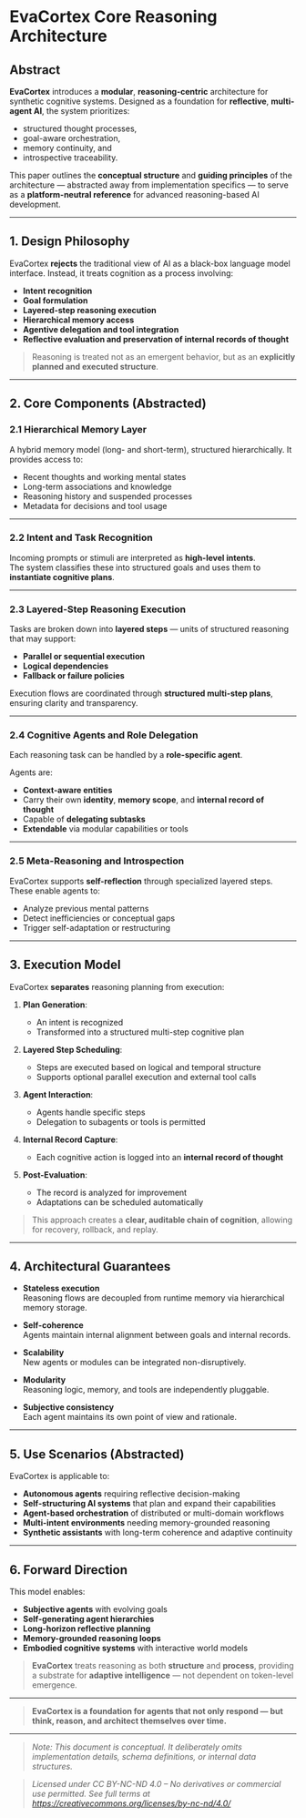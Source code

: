 # **EvaCortex Core Reasoning Architecture**

## **Abstract**

**EvaCortex** introduces a **modular**, **reasoning-centric** architecture for synthetic cognitive systems. Designed as a foundation for **reflective**, **multi-agent AI**, the system prioritizes:

- structured thought processes,
- goal-aware orchestration,
- memory continuity, and
- introspective traceability.

This paper outlines the **conceptual structure** and **guiding principles** of the architecture — abstracted away from implementation specifics — to serve as a **platform-neutral reference** for advanced reasoning-based AI development.

---

## **1. Design Philosophy**

EvaCortex **rejects** the traditional view of AI as a black-box language model interface. Instead, it treats cognition as a process involving:

- **Intent recognition**
- **Goal formulation**
- **Layered-step reasoning execution**
- **Hierarchical memory access**
- **Agentive delegation and tool integration**
- **Reflective evaluation and preservation of internal records of thought**

> Reasoning is treated not as an emergent behavior, but as an **explicitly planned and executed structure**.

---

## **2. Core Components (Abstracted)**

### **2.1 Hierarchical Memory Layer**

A hybrid memory model (long- and short-term), structured hierarchically. It provides access to:

- Recent thoughts and working mental states
- Long-term associations and knowledge
- Reasoning history and suspended processes
- Metadata for decisions and tool usage

---

### **2.2 Intent and Task Recognition**

Incoming prompts or stimuli are interpreted as **high-level intents**.  
The system classifies these into structured goals and uses them to **instantiate cognitive plans**.

---

### **2.3 Layered-Step Reasoning Execution**

Tasks are broken down into **layered steps** — units of structured reasoning that may support:

- **Parallel or sequential execution**
- **Logical dependencies**
- **Fallback or failure policies**

Execution flows are coordinated through **structured multi-step plans**, ensuring clarity and transparency.

---

### **2.4 Cognitive Agents and Role Delegation**

Each reasoning task can be handled by a **role-specific agent**.

Agents are:

- **Context-aware entities**
- Carry their own **identity**, **memory scope**, and **internal record of thought**
- Capable of **delegating subtasks**
- **Extendable** via modular capabilities or tools

---

### **2.5 Meta-Reasoning and Introspection**

EvaCortex supports **self-reflection** through specialized layered steps. These enable agents to:

- Analyze previous mental patterns
- Detect inefficiencies or conceptual gaps
- Trigger self-adaptation or restructuring

---

## **3. Execution Model**

EvaCortex **separates** reasoning planning from execution:

1. **Plan Generation**:
    - An intent is recognized
    - Transformed into a structured multi-step cognitive plan

2. **Layered Step Scheduling**:
    - Steps are executed based on logical and temporal structure
    - Supports optional parallel execution and external tool calls

3. **Agent Interaction**:
    - Agents handle specific steps
    - Delegation to subagents or tools is permitted

4. **Internal Record Capture**:
    - Each cognitive action is logged into an **internal record of thought**

5. **Post-Evaluation**:
    - The record is analyzed for improvement
    - Adaptations can be scheduled automatically

> This approach creates a **clear, auditable chain of cognition**, allowing for recovery, rollback, and replay.

---

## **4. Architectural Guarantees**

- **Stateless execution**  
  Reasoning flows are decoupled from runtime memory via hierarchical memory storage.

- **Self-coherence**  
  Agents maintain internal alignment between goals and internal records.

- **Scalability**  
  New agents or modules can be integrated non-disruptively.

- **Modularity**  
  Reasoning logic, memory, and tools are independently pluggable.

- **Subjective consistency**  
  Each agent maintains its own point of view and rationale.

---

## **5. Use Scenarios (Abstracted)**

EvaCortex is applicable to:

- **Autonomous agents** requiring reflective decision-making
- **Self-structuring AI systems** that plan and expand their capabilities
- **Agent-based orchestration** of distributed or multi-domain workflows
- **Multi-intent environments** needing memory-grounded reasoning
- **Synthetic assistants** with long-term coherence and adaptive continuity

---

## **6. Forward Direction**

This model enables:

- **Subjective agents** with evolving goals
- **Self-generating agent hierarchies**
- **Long-horizon reflective planning**
- **Memory-grounded reasoning loops**
- **Embodied cognitive systems** with interactive world models

> **EvaCortex** treats reasoning as both **structure** and **process**, providing a substrate for **adaptive intelligence** — not dependent on token-level emergence.

---

> **EvaCortex is a foundation for agents that not only respond — but think, reason, and architect themselves over time.**

---

> _Note: This document is conceptual. It deliberately omits implementation details, schema definitions, or internal data structures._

> _Licensed under CC BY-NC-ND 4.0 – No derivatives or commercial use permitted. See full terms at https://creativecommons.org/licenses/by-nc-nd/4.0/_
